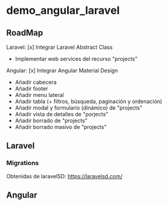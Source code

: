 # demo_angular_laravel

## RoadMap

Laravel:
[x] Integrar Laravel Abstract Class
- Implementar web services del recurso "projects"


Angular:
[x] Integrar Angular Material Design
- Añadir cabecera
- Añadir footer
- Añadir menu lateral
- Añadir tabla (+ filtros, búsqueda, paginación y ordenación)
- Añadir modal y formulario (dinámico) de "projects"
- Añadir vista de detalles de "porjects"
- Añadir borrado de "projects"
- Añadir borrado masivo de "projects"


## Laravel
### Migrations
Obtenidas de laravelSD: https://laravelsd.com/


## Angular
